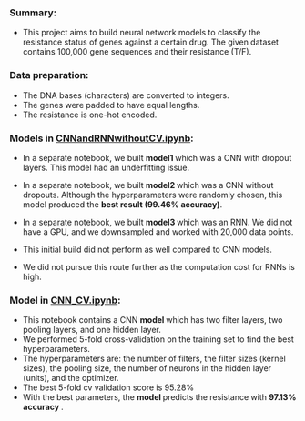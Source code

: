 ### Summary: 

- This project aims to build neural network models to classify the resistance status of genes against a certain drug. The given dataset contains 100,000 gene sequences and their resistance (T/F). 

### Data preparation: 

- The DNA bases (characters) are converted to integers.
- The genes were padded to have equal lengths. 
- The resistance is one-hot encoded.

### Models in [CNNandRNNwithoutCV.ipynb](https://github.com/euniceky/DNAsequenceclassification/blob/master/CNNandRNNwithoutCV.ipynb): 

- In a separate notebook, we built <b>model1 </b> which was a CNN with dropout layers. This model had an underfitting issue.

- In a separate notebook, we built <b> model2 </b> which was a CNN without dropouts. Although the hyperparameters were randomly chosen, this model produced the <b> best result (99.46% accuracy)</b>.

- In a separate notebook, we built <b> model3 </b> which was an RNN. We did not have a GPU, and we downsampled and worked with 20,000 data points.
- This initial build did not perform as well compared to CNN models. 
- We did not pursue this route further as the computation cost for RNNs is high. 

### Model in [CNN_CV.ipynb](https://github.com/euniceky/DNAsequenceclassification/blob/master/CNN_CV.ipynb): 

- This notebook contains a CNN <b> model </b> which has two filter layers, two pooling layers, and one hidden layer. 
- We performed 5-fold cross-validation on the training set to find the best hyperparameters. 
- The hyperparameters are: the number of filters, the filter sizes (kernel sizes), the pooling size, the number of neurons in the hidden layer (units), and the optimizer. 
- The best 5-fold cv validation score is 95.28% 
- With the best parameters, the <b> model </b> predicts the resistance with <b> 97.13% accuracy </b>.




